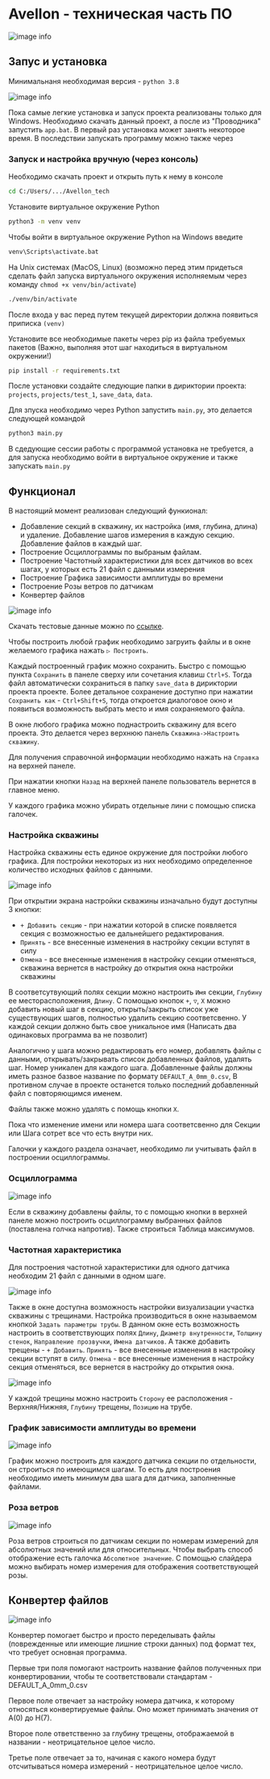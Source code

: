 # Avellon - техническая часть ПО 

![image info](https://github.com/Kostyak7/Avellon_tech/blob/main/resource/img/logo.png)

## Запус и установка

Минимальнаня необходимая версия - `python 3.8`

![image info](https://github.com/Kostyak7/Avellon_tech/blob/main/resource/img/appbat.png)

Пока самые легкие установка и запуск проекта реализованы только для Windows.
Необходимо скачать данный проект, а после из "Проводника" запустить `app.bat`.
В первый раз установка может занять некоторое время. В последствии запускать
программу можно также через 

### Запуск и настройка вручную (через консоль)

Необходимо скачать проект и открыть путь к нему в консоле
```bash
cd C:/Users/.../Avellon_tech
```
Установите виртуальное окружение Python
```bash
python3 -m venv venv
```
Чтобы войти в виртуальное окружение Python на Windows введите
```bash
venv\Scripts\activate.bat
```
На Unix системах (MacOS, Linux) 
(возможно перед этим придеться сделать файл запуска 
виртуального окружения исполняемым через команду `chmod +x venv/bin/activate`)
```bash
./venv/bin/activate
```
После входа у вас перед путем текущей директории должна появиться
приписка `(venv)`

Установите все необходимые пакеты через pip из файла требуемых пакетов 
(Важно, выполняя этот шаг находиться в виртуальном окружении!)
```bash
pip install -r requirements.txt
```
После установки создайте следующие папки в дириктории проекта:
`projects`, `projects/test_1`, `save_data`, `data`.

Для зпуска необходимо через Python запустить `main.py`, это делается следующей командой
```bash
python3 main.py
```
В сдедующие сессии работы с программой установка не требуется, 
а для запуска необходимо войти в виртуальное окружение и также запускать `main.py`  

## Функционал
В настоящий момент реализован следующий функионал:
* Добавление секций в скважину, их настройка (имя, глубина, длина) и удаление. Добавление шагов измерения в каждую секцию. Добавление файлов в каждый шаг.
* Построение Осциллограммы по выбраным файлам.
* Построение Частотный характеристики для всех датчиков во всех шагах, у которых есть 21 файл с данными измерения
* Построение Графика зависимости амплитуды во времени
* Построение Розы ветров по датчикам
* Конвертер файлов

![image info](https://github.com/Kostyak7/Avellon_tech/blob/main/resource/img/main_menu.png)

Скачать тестовые данные можно по [ссылке](https://drive.google.com/file/d/1j_6-RZMyNiTh0wSIMSseCACk957Fua5j/view?usp=sharing).

Чтобы построить любой график необходимо загруить файлы и в окне желаемого графика нажать `▷ Построить`. 

Каждый построенный график можно сохранить. Быстро с помощью пункта `Сохранить` в панеле сверху или сочетания клавиш `Ctrl+S`. 
Тогда файл автоматически сохраниться в папку `save_data` в дириктории проекта проекте.
Более детальное сохранение доступно при нажатии `Сохранить как` - `Ctrl+Shift+S`, тогда откроется диалоговое окно 
и появиться возможность выбрать место и имя сохраняемого файла.

В окне любого графика можно поднастроить скважину для всего проекта. Это делается через верхнюю панель `Скважина->Настроить скважину`.

Для получения справочной информации необходимо нажать на `Справка` на верхней панеле.

При нажатии кнопки `Назад` на верхней панеле пользователь вернется в главное меню.

У каждого графика можно убирать отдельные лини с помощью списка галочек.

### Настройка скважины
Настройка скважины есть единое окружение для постройки любого графика.
Для постройки некоторых из них необходимо определенное количество исходных файлов с данными.

![image info](https://github.com/Kostyak7/Avellon_tech/blob/main/resource/img/section_menu.png)

При открытии экрана настройки скважины изначально будут доступны 3 кнопки:
* `+ Добавить секцию` - при нажатии которой в списке появляется секция с возможностью ее дальнейшего редактирования.
* `Принять` - все внесенные изменения в настройку секции вступят в силу
* `Отмена` -  все внесенные изменения в настройку секции отменяться, скважина вернется в настройку до открытия окна настройки скважины

В соответсутвующий полях секции можно настроить `Имя` секции, `Глубину` ее месторасположения, `Длину`.
С помощью кнопок `+`, `▽`, `Х` можно добавить новый шаг в секцию,
открыть/закрыть список уже существующих шагов, полностью удалить секцию соответсвенно. У каждой секции должно быть свое уникальное имя 
(Написать два одинаковых программа ва не позволит)

Аналогично у шага можно редактировать его номер, добавлять файлы с данными, открывать/закрывать список добавленных файлов,
удалять шаг. Номер уникален для каждого шага. Добавленные файлы должны иметь разное базвое название по формату `DEFAULT_A_0mm_0.csv`,
В противном случае в проекте останется только последний добавленный файл с повторяющимся именем.

Файлы также можно удалять с помощь кнопки `Х`. 

Пока что изменение имени или номера шага соответсвенно для Секции или Шага сотрет все что есть внутри них.

Галочки у каждого раздела означает, необходимо ли учитывать файл в построении осциллограммы.

### Осциллограмма
![image info](https://github.com/Kostyak7/Avellon_tech/blob/main/resource/img/oscilloscope.png)

Если в скважину добавлены файлы, то с помощью кнопки в верхней панеле
можно построить осциллограмму выбранных файлов (поставлена голчка напротив).
Также строиться Таблица максимумов.

### Частотная характеристика
Для построения частотной характеристики для одного датчика необходим 21 файл с данными в одном шаге.

![image info](https://github.com/Kostyak7/Avellon_tech/blob/main/resource/img/frequency.png)

Также в окне доступна возможность настройки визуализации участка скважины с трещинами.
Настройка производиться в окне называемом кнопкой `Задать параметры трубы`. 
В данном окне есть возможность настроить в соответствующих полях `Длину`, `Диаметр внутренности`, `Толщину стенок`,
`Направление прозвучки`, `Имена датчиков`. А также добавить трещены - `+ Добавить`. `Принять` - все внесенные изменения в настройку секции вступят в силу.
`Отмена` -  все внесенные изменения в настройку секция отменяться, все вернется в настройку до открытия окна.

![image info](https://github.com/Kostyak7/Avellon_tech/blob/main/resource/img/crack_menu.png)

У каждой трещины можно настроить `Cторону` ее расположения - Верхняя/Нижняя, `Глубину` трещены, `Позицию` на трубе.

 
### График зависимости амплитуды во времени
![image info](https://github.com/Kostyak7/Avellon_tech/blob/main/resource/img/amplitude.png)

График можно построить для каждого датчика секции по отдельности, он строиться по имеющимся шагам.
То есть для построения необходимо иметь минимум два шага для датчика, заполненные файлами. 

### Роза ветров
![image info](https://github.com/Kostyak7/Avellon_tech/blob/main/resource/img/windrose.png)

Роза ветров строиться по датчикам секции по номерам измерений для абсолютных значений или для относительных.
Чтобы выбрать способ отображение есть галочка `Абсолютное значение`.
С помощью слайдера можно выбирать номер измерения для отображения соответствующей розы.

## Конвертер файлов
![image info](https://github.com/Kostyak7/Avellon_tech/blob/main/resource/img/converter.png)

Конвертер помогает быстро и просто переделывать файлы (поврежденные или имеющие лишние строки данных) под формат тех,
что требует основная программа.

Первые три поля помогают настроить название файлов полученных при конвертировании, чтобы те соответствовали стандартам - DEFAULT_A_0mm_0.csv

Первое поле отвечает за настройку номера датчика, к которому относяться конвертируемые файлы. Оно может принимать значения от A(0) до H(7).

Второе поле ответственно за глубину трещены, отображаемой в названии - неотрицательное целое число.

Третье поле отвечает за то, начиная с какого номера будут отсчитываться номера измерений - неотрицательное целое число.

